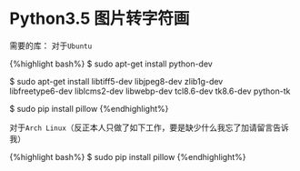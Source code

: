 Python3.5 图片转字符画
=====================================
需要的库：
对于`Ubuntu`

{%highlight bash%}
$ sudo apt-get install python-dev

$ sudo apt-get install libtiff5-dev libjpeg8-dev zlib1g-dev \
libfreetype6-dev liblcms2-dev libwebp-dev tcl8.6-dev tk8.6-dev python-tk

$ sudo pip install pillow
{%endhighlight%}

对于`Arch Linux`（反正本人只做了如下工作，要是缺少什么我忘了加请留言告诉我）

{%highlight bash%}
$ sudo pip install pillow
{%endhighlight%}
